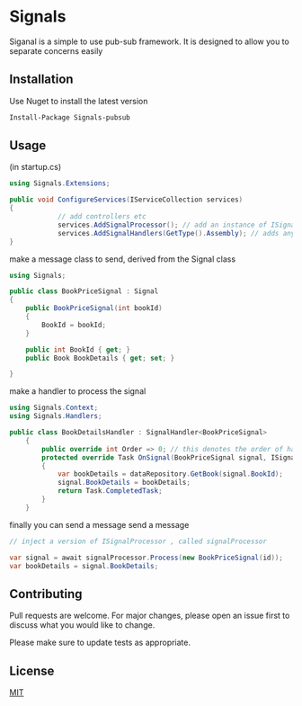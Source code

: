 # Signals

Siganal is a simple to use pub-sub framework. It is designed to allow you to separate concerns easily 

## Installation

Use Nuget to install the latest version 

```bash
Install-Package Signals-pubsub
```

## Usage
(in startup.cs)
```csharp
using Signals.Extensions;

public void ConfigureServices(IServiceCollection services)
{
            // add controllers etc
            services.AddSignalProcessor(); // add an instance of ISignalProcessor
            services.AddSignalHandlers(GetType().Assembly); // adds any signal handlers from this assembly
}
```

make a message class to send, derived from the Signal class
```csharp
using Signals;

public class BookPriceSignal : Signal
{
    public BookPriceSignal(int bookId)
    {
        BookId = bookId;
    }

    public int BookId { get; }
    public Book BookDetails { get; set; }

}
```

make a handler to process the signal
```csharp
using Signals.Context;
using Signals.Handlers;

public class BookDetailsHandler : SignalHandler<BookPriceSignal>
    {
        public override int Order => 0; // this denotes the order of handlers
        protected override Task OnSignal(BookPriceSignal signal, ISignalContext context, CancellationToken token)
        {
            var bookDetails = dataRepository.GetBook(signal.BookId);
            signal.BookDetails = bookDetails;            
            return Task.CompletedTask;
        }
    }

```

finally you can send a message send a message 
```csharp
// inject a version of ISignalProcessor , called signalProcessor 

var signal = await signalProcessor.Process(new BookPriceSignal(id));
var bookDetails = signal.BookDetails;
```



## Contributing
Pull requests are welcome. For major changes, please open an issue first to discuss what you would like to change.

Please make sure to update tests as appropriate.

## License
[MIT](https://choosealicense.com/licenses/mit/)
